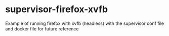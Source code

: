 # supervisor-firefox-xvfb
Example of running firefox with xvfb (headless) with the supervisor conf file and docker file for future reference
